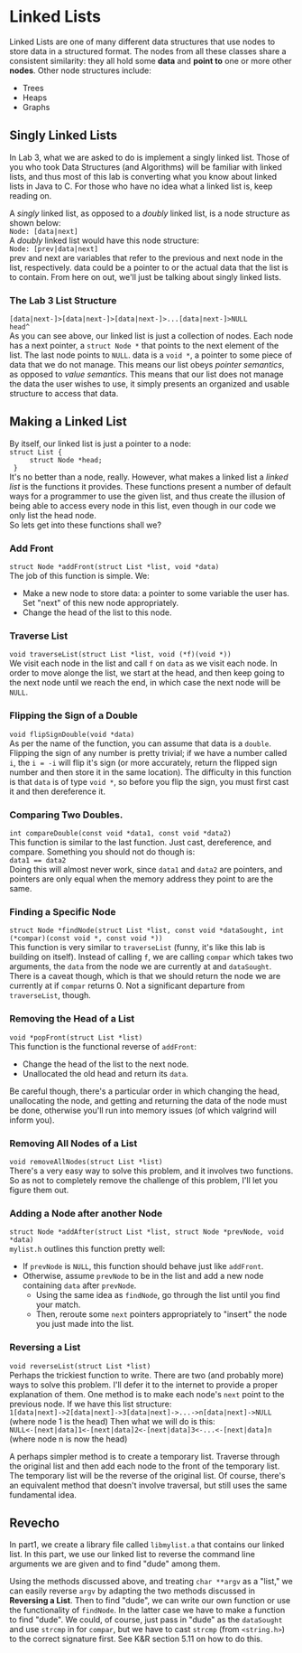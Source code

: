 Linked Lists
============
Linked Lists are one of many different data structures that use nodes to store data in a structured format. The nodes from all these classes share a consistent similarity: they all hold some **data** and **point to** one or more other **nodes**. Other node structures include:

-   Trees
-   Heaps
-   Graphs

Singly Linked Lists
-------------------
In Lab 3, what we are asked to do is implement a singly linked list. Those of you who took Data Structures (and Algorithms) will be familiar with linked lists, and thus most of this lab is converting what you know about linked lists in Java to C. For those who have no idea what a linked list is, keep reading on.

A *singly* linked list, as opposed to a *doubly* linked list, is a node structure as shown below:  
`Node: [data|next]`  
A *doubly* linked list would have this node structure:  
`Node: [prev|data|next]`  
prev and next are variables that refer to the previous and next node in the list, respectively. data could be a pointer to or the actual data that the list is to contain. From here on out, we'll just be talking about singly linked lists.

### The Lab 3 List Structure
`[data|next-]>[data|next-]>[data|next-]>...[data|next-]>NULL`  
`head^`  
As you can see above, our linked list is just a collection of nodes. Each node has a next pointer, a `struct Node *` that points to the next element of the list. The last node points to `NULL`. data is a `void *`, a pointer to some piece of data that we do not manage. This means our list obeys _pointer semantics_, as opposed to _value semantics_. This means that our list does not manage the data the user wishes to use, it simply presents an organized and usable structure to access that data.

Making a Linked List
--------------------
By itself, our linked list is just a pointer to a node:  
<code>struct List {<br />
&nbsp;&nbsp;&nbsp;&nbsp;struct Node &#42;head;<br />
}</code><br />
It's no better than a node, really. However, what makes a linked list a *linked list* is the functions it provides. These functions present a number of default ways for a programmer to use the given list, and thus create the illusion of being able to access every node in this list, even though in our code we only list the head node.  
So lets get into these functions shall we?

### Add Front
`struct Node *addFront(struct List *list, void *data)`  
The job of this function is simple. We:

- Make a new node to store data: a pointer to some variable the user has. Set "next" of this new node appropriately.
- Change the head of the list to this node.

### Traverse List
`void traverseList(struct List *list, void (*f)(void *))`  
We visit each node in the list and call `f` on `data` as we visit each node. In order to move alonge the list, we start at the head, and then keep going to the next node until we reach the end, in which case the next node will be `NULL`.

### Flipping the Sign of a Double
`void flipSignDouble(void *data)`  
As per the name of the function, you can assume that data is a `double`. Flipping the sign of any number is pretty trivial; if we have a number called `i`, the `i = -i` will flip it's sign (or more accurately, return the flipped sign number and then store it in the same location). The difficulty in this function is that `data` is of type `void *`, so before you flip the sign, you must first cast it and then dereference it.

### Comparing Two Doubles.
`int compareDouble(const void *data1, const void *data2)`  
This function is similar to the last function. Just cast, dereference, and compare. Something you should not do though is:  
`data1 == data2`  
Doing this will almost never work, since `data1` and `data2` are pointers, and pointers are only equal when the memory address they point to are the same.

### Finding a Specific Node
`struct Node *findNode(struct List *list, const void *dataSought, int (*compar)(const void *, const void *))`  
This function is very similar to `traverseList` (funny, it's like this lab is building on itself). Instead of calling `f`, we are calling `compar` which takes two arguments, the `data` from the node we are currently at and `dataSought`. There is a caveat though, which is that we should return the node we are currently at if `compar` returns 0. Not a significant departure from `traverseList`, though.

### Removing the Head of a List
`void *popFront(struct List *list)`  
This function is the functional reverse of `addFront`:

- Change the head of the list to the next node.
- Unallocated the old head and return its `data`.

Be careful though, there's a particular order in which changing the head, unallocating the node, and getting and returning the data of the node must be done, otherwise you'll run into memory issues (of which valgrind will inform you).

### Removing All Nodes of a List
`void removeAllNodes(struct List *list)`  
There's a very easy way to solve this problem, and it involves two functions. So as not to completely remove the challenge of this problem, I'll let you figure them out.

### Adding a Node after another Node
`struct Node *addAfter(struct List *list, struct Node *prevNode, void *data)`  
`mylist.h` outlines this function pretty well:

- If `prevNode` is `NULL`, this function should behave just like `addFront`.
- Otherwise, assume `prevNode` to be in the list and add a new node containing `data` after `prevNode`.
    - Using the same idea as `findNode`, go through the list until you find your match.
    - Then, reroute some `next` pointers appropriately to "insert" the node you just made into the list.

### Reversing a List
`void reverseList(struct List *list)`  
Perhaps the trickiest function to write. There are two (and probably more) ways to solve this problem. I'll defer it to the internet to provide a proper explanation of them. One method is to make each node's `next` point to the previous node. If we have this list structure:  
`1[data|next]->2[data|next]->3[data|next]->...->n[data|next]->NULL`  
(where node 1 is the head) Then what we will do is this:  
`NULL<-[next|data]1<-[next|data]2<-[next|data]3<-...<-[next|data]n`  
(where node n is now the head)  
  
A perhaps simpler method is to create a temporary list. Traverse through the original list and then add each node to the front of the temporary list. The temporary list will be the reverse of the original list. Of course, there's an equivalent method that doesn't involve traversal, but still uses the same fundamental idea.

Revecho
-------
In part1, we create a library file called `libmylist.a` that contains our linked list. In this part, we use our linked list to reverse the command line arguments we are given and to find "dude" among them.  
  
Using the methods discussed above, and treating `char **argv` as a "list," we can easily reverse `argv` by adapting the two methods discussed in **Reversing a List**. Then to find "dude", we can write our own function or use the functionality of `findNode`. In the latter case we have to make a function to find "dude". We could, of course, just pass in "dude" as the `dataSought` and use `strcmp` in for `compar`, but we have to cast `strcmp` (from `<string.h>`) to the correct signature first. See K&R section 5.11 on how to do this.